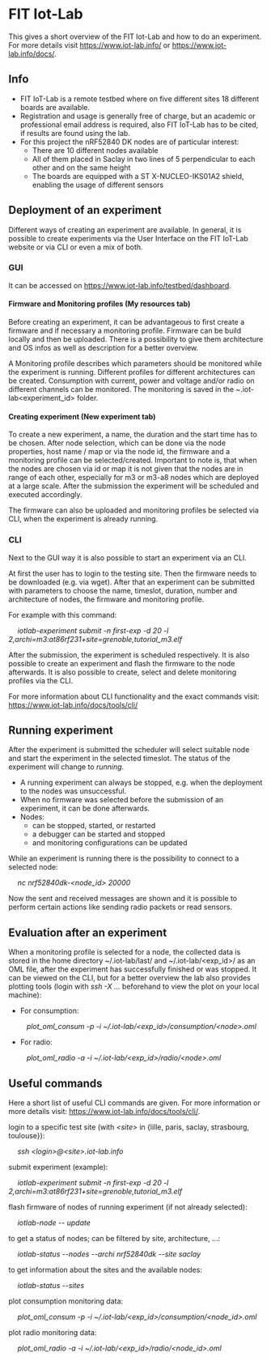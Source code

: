 # FIT Iot-Lab
This gives a short overview of the FIT Iot-Lab and how to do an experiment. For more details visit 
https://www.iot-lab.info/ or https://www.iot-lab.info/docs/.

## Info
- FIT IoT-Lab is a remote testbed where on five different sites 18 different boards are available.
- Registration and usage is generally free of charge, but an academic or professional email address is required, also
FIT IoT-Lab has to be cited, if results are found using the lab.
- For this project the nRF52840 DK nodes are of particular interest:
  - There are 10 different nodes available
  - All of them placed in Saclay in two lines of 5 perpendicular to each other and on the same height
  - The boards are equipped with a ST X-NUCLEO-IKS01A2 shield, enabling the usage of different sensors

## Deployment of an experiment
Different ways of creating an experiment are available. In general, it is possible to create experiments via the User
Interface on the FIT IoT-Lab website or via CLI or even a mix of both.
### GUI
It can be accessed on https://www.iot-lab.info/testbed/dashboard.

#### Firmware and Monitoring profiles (My resources tab)
Before creating an experiment, it can be advantageous to first create a firmware and if necessary a monitoring profile.
Firmware can be build locally and then be uploaded. There is a possibility to give them architecture and OS infos as well as 
description for a better overview.

A Monitoring profile describes which parameters should be monitored while the experiment is running. Different profiles 
for different architectures can be created. Consumption with current, power and voltage and/or radio on different
channels can be monitored. The monitoring is saved in the ~\.iot-lab\<experiment_id> folder.

#### Creating experiment (New experiment tab)
To create a new experiment, a name, the duration and the start time has to be chosen. After node selection, which can be
done via the node properties, host name / map or via the node id, the firmware and a monitoring profile can be selected/created.
Important to note is, that when the nodes are chosen via id or map it is not given that the nodes are in range of each other, 
especially for m3 or m3-a8 nodes which are deployed at a large scale.
After the submission the experiment will be scheduled and executed accordingly.

The firmware can also be uploaded and monitoring profiles be selected via CLI, when the experiment is already running.

### CLI
Next to the GUI way it is also possible to start an experiment via an CLI.

At first the user has to login to the testing site. Then the firmware needs to be downloaded (e.g. via wget).
After that an experiment can be submitted with parameters to choose the name, timeslot, duration, number and architecture of 
nodes, the firmware and monitoring profile.

For example with this command:

&emsp; _iotlab-experiment submit -n first-exp -d 20 -l 2,archi=m3:at86rf231+site=grenoble,tutorial_m3.elf_

After the submission, the experiment is scheduled respectively. It is also possible to create an experiment and flash the
firmware to the node afterwards. It is also possible to create, select and delete monitoring profiles via the CLI.

For more information about CLI functionality and the exact commands visit: https://www.iot-lab.info/docs/tools/cli/

## Running experiment
After the experiment is submitted the scheduler will select suitable node and start the experiment in the selected timeslot.
The status of the experiment will change to _running_.
- A running experiment can always be stopped, e.g. when the deployment to the nodes was unsuccessful. 
- When no firmware was selected before the submission of an experiment, it can be done afterwards.
- Nodes:
  - can be stopped, started, or restarted
  - a debugger can be started and stopped
  - and monitoring configurations can be updated

While an experiment is running there is the possibility to connect to a selected node:

&emsp; _nc nrf52840dk-\<node_id\> 20000_

Now the sent and received messages are shown and it is possible to perform certain actions like sending radio packets or read sensors.

## Evaluation after an experiment
When a monitoring profile is selected for a node, the collected data is stored in the home directory ~/.iot-lab/last/ and
~/.iot-lab/<exp_id>/ as an OML file, after the experiment has successfully finished or was stopped.
It can be viewed on the CLI, but for a better overview the lab also provides plotting tools (login with _ssh -X ..._ 
beforehand to view the plot on your local machine):
- For consumption:

&emsp; &emsp; _plot_oml_consum -p -i ~/.iot-lab/\<exp_id\>/consumption/\<node\>.oml_
- For radio: 

&emsp; &emsp; _plot_oml_radio -a -i ~/.iot-lab/\<exp_id\>/radio/\<node\>.oml_

## Useful commands
Here a short list of useful CLI commands are given. For more information or more details visit: https://www.iot-lab.info/docs/tools/cli/.

login to a specific test site (with _\<site\>_ in {lille, paris, saclay, strasbourg, toulouse}): 

&emsp; _ssh \<login\>@\<site\>.iot-lab.info_

submit experiment (example):

&emsp; _iotlab-experiment submit -n first-exp -d 20 -l 2,archi=m3:at86rf231+site=grenoble,tutorial_m3.elf_

flash firmware of nodes of running experiment (if not already selected):

&emsp; _iotlab-node -- update_

to get a status of nodes; can be filtered by site, architecture, ...:

&emsp; _iotlab-status --nodes --archi nrf52840dk --site saclay_

to get information about the sites and the available nodes:

&emsp; _iotlab-status --sites_

plot consumption monitoring data: 

&emsp; _plot_oml_consum -p -i ~/.iot-lab/\<exp_id\>/consumption/\<node_id\>.oml_ 

plot radio monitoring data:

&emsp; _plot_oml_radio -a -i ~/.iot-lab/\<exp_id\>/radio/\<node_id\>.oml_
